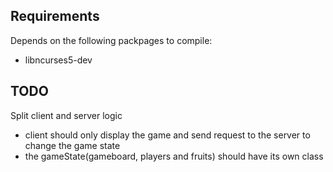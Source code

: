 ## Requirements
Depends on the following packpages to compile:
- libncurses5-dev

## TODO
Split client and server logic
- client should only display the game and send request to the server to change the game state
- the gameState(gameboard, players and fruits) should have its own class